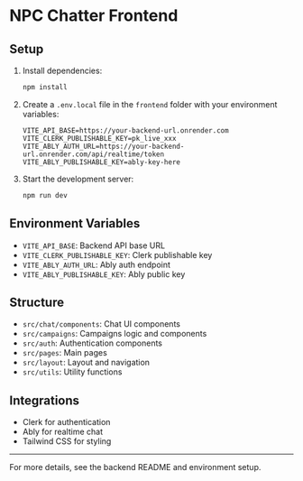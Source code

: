 # NPC Chatter Frontend

## Setup

1. Install dependencies:
   ```bash
   npm install
   ```
2. Create a `.env.local` file in the `frontend` folder with your environment variables:
   ```env
   VITE_API_BASE=https://your-backend-url.onrender.com
   VITE_CLERK_PUBLISHABLE_KEY=pk_live_xxx
   VITE_ABLY_AUTH_URL=https://your-backend-url.onrender.com/api/realtime/token
   VITE_ABLY_PUBLISHABLE_KEY=ably-key-here
   ```
3. Start the development server:
   ```bash
   npm run dev
   ```

## Environment Variables
- `VITE_API_BASE`: Backend API base URL
- `VITE_CLERK_PUBLISHABLE_KEY`: Clerk publishable key
- `VITE_ABLY_AUTH_URL`: Ably auth endpoint
- `VITE_ABLY_PUBLISHABLE_KEY`: Ably public key

## Structure
- `src/chat/components`: Chat UI components
- `src/campaigns`: Campaigns logic and components
- `src/auth`: Authentication components
- `src/pages`: Main pages
- `src/layout`: Layout and navigation
- `src/utils`: Utility functions

## Integrations
- Clerk for authentication
- Ably for realtime chat
- Tailwind CSS for styling

---
For more details, see the backend README and environment setup.
